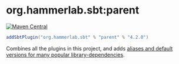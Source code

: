# org.hammerlab.sbt:parent

[![Maven Central](https://img.shields.io/badge/maven%20central-4.2.0-green.svg)](http://search.maven.org/#search%7Cga%7C1%7Cg%3A%22org.hammerlab.sbt%22%20a%3A%parent%22)

```scala
addSbtPlugin("org.hammerlab.sbt" % "parent" % "4.2.0")
```

Combines all the plugins in this project, and adds [aliases and default versions for many popular library-dependencies](src/main/scala/org/hammerlab/sbt/plugin/Parent.scala).
